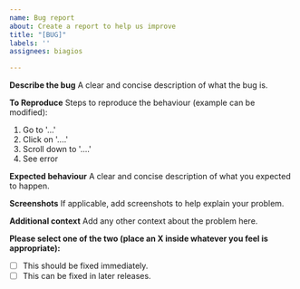 ```yaml
---
name: Bug report
about: Create a report to help us improve
title: "[BUG]"
labels: ''
assignees: biagios

---
```


**Describe the bug**
A clear and concise description of what the bug is.

**To Reproduce**
Steps to reproduce the behaviour (example can be modified):
1. Go to '...'
2. Click on '....'
3. Scroll down to '....'
4. See error

**Expected behaviour**
A clear and concise description of what you expected to happen.

**Screenshots**
If applicable, add screenshots to help explain your problem.

**Additional context**
Add any other context about the problem here.

**Please select one of the two (place an X inside whatever you feel is appropriate):**
- [ ] This should be fixed immediately.
- [ ] This can be fixed in later releases.
